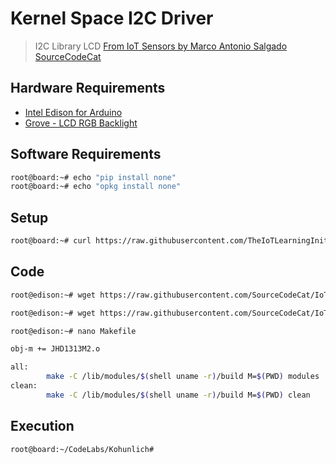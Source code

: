 # Kernel Space I2C Driver

> I2C Library LCD [From IoT Sensors by Marco Antonio Salgado SourceCodeCat](https://theiotlearninginitiative.gitbooks.io/internetofthingssensors/content/)

## Hardware Requirements

- [Intel Edison for Arduino](https://www.seeedstudio.com/Intel%C2%AE-Edison-for-Arduino-p-2149.html)
- [Grove - LCD RGB Backlight](http://wiki.seeed.cc/Grove-LCD_RGB_Backlight/)

## Software Requirements

```sh
root@board:~# echo "pip install none"
root@board:~# echo "opkg install none"
```

## Setup

```sh
root@board:~# curl https://raw.githubusercontent.com/TheIoTLearningInitiative/CodeLabs/master/Chacmultun/setup.sh -o - | sh
```

## Code

```sh
root@edison:~# wget https://raw.githubusercontent.com/SourceCodeCat/IoTCodeExamples/master/I2C/JHD1313M2.c
```

```sh
root@edison:~# wget https://raw.githubusercontent.com/SourceCodeCat/IoTCodeExamples/master/I2C/JHD1313M2.h
```

```sh
root@edison:~# nano Makefile
```

```sh
obj-m += JHD1313M2.o

all:
        make -C /lib/modules/$(shell uname -r)/build M=$(PWD) modules
clean:
        make -C /lib/modules/$(shell uname -r)/build M=$(PWD) clean
```

## Execution

```sh
root@board:~/CodeLabs/Kohunlich# 
```